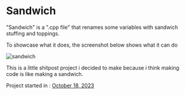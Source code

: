 # Sandwich
"Sandwich" is a ".cpp file" that renames some variables with sandwich stuffing and toppings. 

To showcase what it does, the screenshot below shows what it can do

![sandwich](https://github.com/LuckyRiceYT/Sandwich/assets/93751666/89bc989d-eb95-43e9-ae96-5acc258c612b)

This is a little shitpost project i decided to make because i think making code is like making a sandwich.

Project started in : <ins>October 18, 2023</ins>
